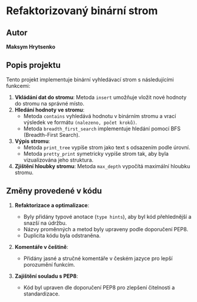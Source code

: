 # Refaktorizovaný binární strom

## Autor
**Maksym Hrytsenko**

## Popis projektu
Tento projekt implementuje binární vyhledávací strom s následujícími funkcemi:
1. **Vkládání dat do stromu**: Metoda `insert` umožňuje vložit nové hodnoty do stromu na správné místo.
2. **Hledání hodnoty ve stromu**:
   - Metoda `contains` vyhledává hodnotu v binárním stromu a vrací výsledek ve formátu `(nalezeno, počet kroků)`.
   - Metoda `breadth_first_search` implementuje hledání pomocí BFS (Breadth-First Search).
3. **Výpis stromu**:
   - Metoda `print_tree` vypíše strom jako text s odsazením podle úrovní.
   - Metoda `pretty_print` symetricky vypíše strom tak, aby byla vizualizována jeho struktura.
4. **Zjištění hloubky stromu**: Metoda `max_depth` vypočítá maximální hloubku stromu.

## Změny provedené v kódu
1. **Refaktorizace a optimalizace**:
   - Byly přidány typové anotace (`type hints`), aby byl kód přehlednější a snazší na údržbu.
   - Názvy proměnných a metod byly upraveny podle doporučení PEP8.
   - Duplicita kódu byla odstraněna.

2. **Komentáře v češtině**:
   - Přidány jasné a stručné komentáře v českém jazyce pro lepší porozumění funkcím.

3. **Zajištění souladu s PEP8**:
   - Kód byl upraven dle doporučení PEP8 pro zlepšení čitelnosti a standardizace.

